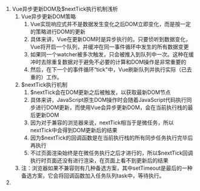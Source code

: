 1. Vue异步更新DOM及$nextTick执行机制浅析
   1. Vue异步更新DOM策略
      1. Vue实现响应式并不是数据发生变化之后DOM立即变化，而是按一定的策略进行DOM的更新
      2. 具体来讲，Vue在更新DOM时是异步执行的。只要侦听到数据变化，Vue将开启一个队列，并缓冲在同一事件循环中发生的所有数据变更
      3. 如果同一个watcher被多次触发，只会被推入到队列中一次。这种在缓冲时去除重复数据对于避免不必要的计算和DOM操作是非常重要的
      4. 然后，在下一个的事件循环“tick"中，Vue刷新队列并执行实际（已去重的）工作。
   2. $nextTick执行机制
      1. $nextTick会在DOM更新之后被触发，以获取最新DOM节点
      2. 具体来讲，JavaScript原生DOM操作时会随着JavaScript代码执行同步进行DOM更新，而使用Vue会异步更新DOM，会在当前执行栈的最后更新DOM
      3. 因为对于兼容的浏览器来说，nextTick相当于是微任务，所以nextTick中会得到DOM更新后的结果
      4. 因为$nextTick的回调函数是在当前执行栈的所有同步任务执行完毕后再执行
      5. 不过页面渲染始终是在微任务执行之后才进行的，所以$nextTick回调执行时页面还没有进行渲染，在页面上看不到更新后的结果
   3. 注：浏览器如果不兼容则有几种备选方案，其中setTimeout是最后的一种备选方案，它会将回调函数加入任务队列task中，等待执行。
2. 